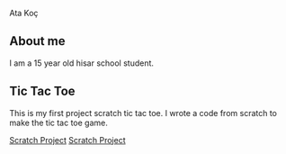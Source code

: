 Ata Koç

## About me
I am a 15 year old hisar school student.


## Tic Tac Toe
This is my first project scratch tic tac toe.
I wrote a code from scratch to make the tic tac toe game.

[Scratch Project](assets/tictactoe.png)
[Scratch Project](https://scratch.mit.edu/projects/1212310791/)
